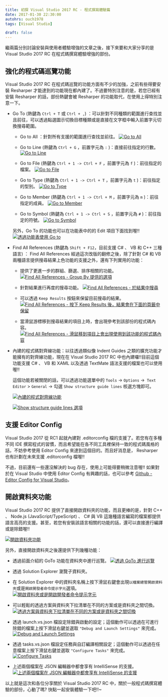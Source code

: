 ```yaml
---
title: 初探 Visual Studio 2017 RC - 程式撰寫體驗篇
date: 2017-01-30 22:30:00
autohrs: ouch1978
tags: [Visual Studio]

draft: false
---
```


繼兩篇分別討論安裝與使用者體驗增強的文章之後，接下來要和大家分享的是 Visual Studio 2017 RC 在程式碼撰寫體驗增強的部份。

<!--truncate-->

## 強化的程式碼巡覽功能

Visual Studio 2017 RC 在程式碼巡覽的功能方面有不少的加強，之前有些得要安裝 Resharper 才能達到的功能現在都內建了。不過要特別注意的是，若您已經有安裝 Resharper 的話，部份熱鍵會被 Resharper 的功能取代，在使用上得特別注意一下。

- Go To (熱鍵為 `Ctrl + T` 或 `Ctrl + ,`) ：可以針對不同種類的範圍進行查找並且前往，可以透過點選圖示切換目標種類或是直接在文字框中輸入前置字元切換搜尋範圍。

  - Go to All ：針對所有支援的範圍進行查找並前往。
    [![Go to All][image-01]][image-01]

    [image-01]: 01-code-navigation-go-to-all.png "Go to All"

  - Go to Line (熱鍵為 `Ctrl + G` ，前置字元為 `:` )：直接前往指定的行數。
    [![Go to Line][image-02]][image-02]

    [image-02]: 02-code-navigation-go-to-line.png "Go to Line"

  - Go to File (熱鍵為 `Ctrl + 1 -> Ctrl + F` ，前置字元為 `f` )：前往指定的檔案。
    [![Go to File][image-03]][image-03]

    [image-03]: 03-code-navigation-go-to-file.png "Go to File"

  - Go to Type (熱鍵為 `Ctrl + 1 -> Ctrl + T` ，前置字元為 `t` )：前往指定的型別。
    [![Go to Type][image-04]][image-04]

    [image-04]: 04-code-navigation-go-to-type.png "Go to Type"

  - Go to Member (熱鍵為 `Ctrl + 1 -> Ctrl + M` ，前置字元為 `m` )：前往指定的成員。
    [![Go to Member][image-05]][image-05]

    [image-05]: 05-code-navigation-go-to-member.png "Go to Member"

  - Go to Symbol (熱鍵為 `Ctrl + 1 -> Ctrl + S` ，前置字元為 `#` )：前往指定的符號。
    [![Go to Symbol][image-06]][image-06]

    [image-06]: 06-code-navigation-go-to-symbol.png "Go to Symbol"

  另外，Go To 的功能也可以在功能表中的的 Edit 項目下面找到喔!!
  [![透過功能表使用 Go to][image-07]][image-07]

  [image-07]: 07-code-navigation-go-to-from-edit-menu.png "透過功能表使用 Go to"

- Find All References (熱鍵為 `Shift + F12`，目前支援 C# 、 VB 和 C++ 三種語言) ： Find All References 經過這次改版的翻修之後，除了針對 C# 和 VB 兩種語言提供搜尋結果上色功能的支援之外，還有下列實用的功能：

  - 提供了更進一步的群組、篩選、排序相關的功能。
    [![Find All References - Group By 提供的選項][image-08]][image-08]

    [image-08]: 08-overhauled-find-all-references-group-by-options.png "Find All References - Group By 提供的選項"

  - 針對結果進行再度的搜尋功能。
    [![Find All References - 於結果中搜尋][image-09]][image-09]

    [image-09]: 09-overhauled-find-all-references-search-in-results.gif "Find All References - 於結果中搜尋"

  - 可以透過 `Keep Results` 按鈕來保留目前搜尋的結果。
    [![Find All References - 按下 Keep Results 後，結果會在下面的頁籤中保留][image-10]][image-10]

    [image-10]: 10-overhauled-find-all-references-keep-results.png "按下 Keep Results 後，結果會在下面的頁籤中保留"

  - 當滑鼠游標移到搜尋結果的項目上時，會出現參考到該部份的程式碼內容。
    [![Find All References - 滑鼠移到項目上會出現使用到該功能的程式碼內容][image-11]][image-11]

    [image-11]: 11-overhauled-find-all-references-tooltip-for-context.png "Find All References - 滑鼠移到項目上會出現使用到該功能的程式碼內容"

- 內建的程式碼對齊線功能：以往透過類似像 Indent Guides 之類的擴充功能才能擁有的對齊線功能，現在在 Visual Studio 2017 RC 中也內建囉!!目前這個功能支援 C# 、 VB 和 XAML 以及透過 TextMate 語法支援的檔案也可以使用喔!!

  這個功能若被關閉的話，可以透過功能選單中的 `Tools` -> `Options` ->` Text Editor` > `General` -> 勾選 `Show structure guide lines` 核選方塊即可。

  [![內建的程式對齊線功能][image-12]][image-12]

  [image-12]: 12-built-in-structure-guide-lines.png "內建的程式對齊線功能"

  [![Show structure guide lines 選項][image-13]][image-13]

  [image-13]: 13-show-structure-guide-lines-option.png "Show structure guide lines 選項"

## 支援 Editor Config

Visual Studio 2017 從 RC1 起就內建對 .editorconfig 檔的支援了。若您有在多種不同 IDE 撰寫程式的習慣，而且希望能在各不同工具裡保持一致的程式碼風格的話，不妨參考使用 Editor Config 來達到這個目的。而且好消息是， Resharper 也有計劃在未來支援 .editorconfig 檔喔!!

不過，目前還有一些還沒解決的 bug 存在，使用上可能得要稍微注意喔!! 如果對於在 Visual Studio 中使用 Editor Config 有興趣的話，也可以參考
[Github - Editor Config for Visual Studio][editor config for visual studio]。

[editor config for visual studio]: https://github.com/editorconfig/editorconfig-visualstudio#readme "Github - Editor Config for Visual Studio"

## 開啟資料夾功能

Visual Studio 2017 RC 提供了直接開啟資料夾的功能，而且更棒的是，針對 C++ 、 Node.js (JavaScript/TypeScript) 、 C# 與 VB 這幾種語言編寫的檔案都提供語言高亮的支援。甚至，若您有安裝該語言相關的功能的話，還可以直接進行編譯或是除錯喔!!

[![開啟資料夾功能][image-14]][image-14]

[image-14]: 14-open-folder.png "開啟資料夾功能"

另外，直接開啟資料夾之後還提供下列幾種功能：

- 透過前面介紹的 GoTo 功能在資料夾中進行巡覽。
  [![透過 GoTo 進行巡覽][image-15]][image-15]

  [image-15]: 15-go-to-support-in-open-folder.png "透過 GoTo 進行巡覽"

- 透過 Solution Explorer 瀏覽子資料夾。

- 在 Solution Explorer 中的資料夾名稱上按下滑鼠右鍵會出現`以檔案總管開啟資料夾`或是`開啟開發者命令提示字元`選項。
  [![開啟資料夾或是開啟開發者命令提示字元][image-16]][image-16]

  [image-16]: 16-open-developer-command-prompt-support-in-open-folder.png "開啟資料夾或是開啟開發者命令提示字元"

- 可以輕鬆的透過方案與資料夾下拉清單在不同的方案或是資料夾之間切換。
  [![透過方案與資料夾下拉清單在不同的方案或是資料夾之間切換][image-17]][image-17]

  [image-17]: 17-solution-switch-through-solution-selector-dropdown.png "透過方案與資料夾下拉清單在不同的方案或是資料夾之間切換"

- 透過 launch.vs.json 檔設定除錯與啟動的設定；這個動作可以透過在可進行除錯的檔案上按下滑鼠右鍵並選取 `"Debug and Launch Settings"` 來完成。
  [![Debug and Launch Settings][image-18]][image-18]

  [image-18]: 18-debug-and-launch-settings.png "Debug and Launch Settings"

- 透過 tasks.vs.json 檔設定任務與自訂編譯相關設定；這個動作可以透過在任意檔案上按下滑鼠右鍵並選取 `"Configure Tasks"` 來完成。
  [![Configure Tasks][image-19]][image-19]

  [image-19]: 19-configure-tasks.png "Configure Tasks"

- 上述兩個檔案在 JSON 編輯器中都會享有 IntelliSense 的支援。
  [![上述兩個檔案在 JSON 編輯器中都會享有 IntelliSense 的支援][image-20]][image-20]

  [image-20]: 20-intellisense-support.png "上述兩個檔案在 JSON 編輯器中都會享有 IntelliSense 的支援"

以上就是這次和各位分享關於 Visual Studio 2017 RC 中，關於一般程式碼撰寫體驗的部份，心動了嗎? 快點一起安裝體驗一下吧!!~
